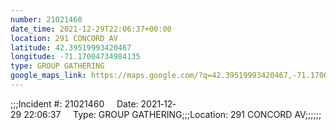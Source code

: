 ```yaml
---
number: 21021460
date_time: 2021-12-29T22:06:37+00:00
location: 291 CONCORD AV
latitude: 42.39519993420467
longitude: -71.17004734984135
type: GROUP GATHERING
google_maps_link: https://maps.google.com/?q=42.39519993420467,-71.17004734984135
---
```


;;;Incident #: 21021460     Date: 2021‐12‐29 22:06:37     Type: GROUP GATHERING;;;Location: 291 CONCORD AV;;;;;;
